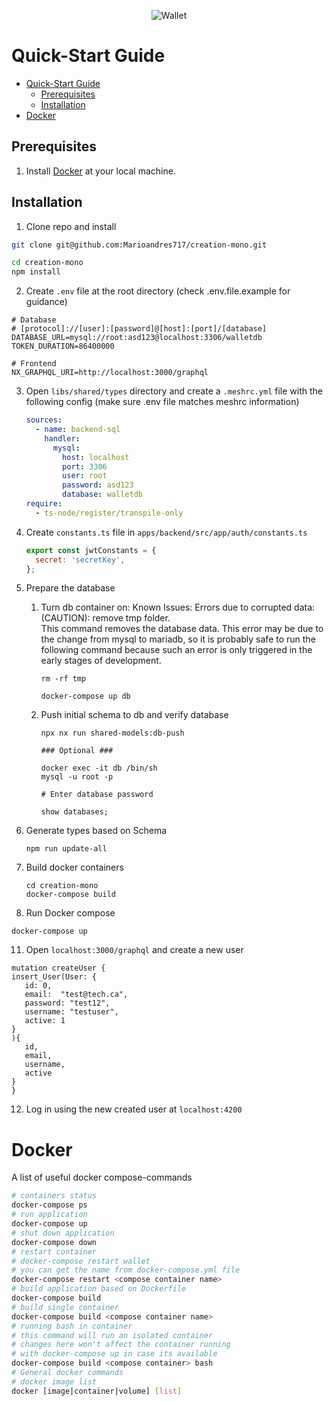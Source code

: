 <p align="center">
  <img alt="Wallet" src="https://images.unsplash.com/photo-1613127935401-fac57fd9b349?ixlib=rb-1.2.1&ixid=MnwxMjA3fDB8MHxwaG90by1wYWdlfHx8fGVufDB8fHx8&auto=format&fit=crop&w=1374&q=80">
</p>

# Quick-Start Guide

- [Quick-Start Guide](#quick-start-guide)
  - [Prerequisites](#prerequisites)
  - [Installation](#installation)
- [Docker](#docker)

## Prerequisites

1. Install [Docker](https://www.docker.com/get-started) at your local machine.

## Installation

1. Clone repo and install

```bash
git clone git@github.com:Marioandres717/creation-mono.git

cd creation-mono
npm install
```

2. Create `.env` file at the root directory (check .env.file.example for guidance)

```text
# Database
# [protocol]://[user]:[password]@[host]:[port]/[database]
DATABASE_URL=mysql://root:asd123@localhost:3306/walletdb
TOKEN_DURATION=86400000

# Frontend
NX_GRAPHQL_URI=http://localhost:3000/graphql

```

3. Open `libs/shared/types` directory and create a `.meshrc.yml` file with the following config (make sure .env file matches meshrc information)

   ```yml
   sources:
     - name: backend-sql
       handler:
         mysql:
           host: localhost
           port: 3306
           user: root
           password: asd123
           database: walletdb
   require:
     - ts-node/register/transpile-only
   ```

4. Create `constants.ts` file in `apps/backend/src/app/auth/constants.ts`

   ```javascript
   export const jwtConstants = {
     secret: 'secretKey',
   };
   ```

5. Prepare the database

   1. Turn db container on:
      Known Issues:
      Errors due to corrupted data: <br>
      (CAUTION): remove tmp folder.<br> This command removes the database data.
      This error may be due to the change from mysql to mariadb,
      so it is probably safe to run the following command because such an error
      is only triggered in the early stages of development.

      ```
      rm -rf tmp
      ```

      ```
      docker-compose up db
      ```

   2. Push initial schema to db and verify database

      ```
      npx nx run shared-models:db-push

      ### Optional ###

      docker exec -it db /bin/sh
      mysql -u root -p

      # Enter database password

      show databases;
      ```

6. Generate types based on Schema

   ```
   npm run update-all
   ```

7. Build docker containers

   ```
   cd creation-mono
   docker-compose build
   ```

8. Run Docker compose

```
docker-compose up
```

11. Open `localhost:3000/graphql` and create a new user

```
mutation createUser {
insert_User(User: {
   id: 0,
   email:  "test@tech.ca",
   password: "test12",
   username: "testuser",
   active: 1
}
){
   id,
   email,
   username,
   active
}
}
```

12. Log in using the new created user at `localhost:4200`

# Docker

A list of useful docker compose-commands

```bash
# containers status
docker-compose ps
# run application
docker-compose up
# shut down application
docker-compose down
# restart container
# docker-compose restart wallet
# you can get the name from docker-compose.yml file
docker-compose restart <compose container name>
# build application based on Dockerfile
docker-compose build
# build single container
docker-compose build <compose container name>
# running bash in container
# this command will run an isolated container
# changes here won't affect the container running
# with docker-compose up in case its available
docker-compose build <compose container> bash
# General docker commands
# docker image list
docker [image|container|volume] [list]
```
